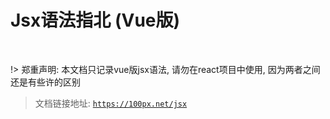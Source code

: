 
# Jsx语法指北 (Vue版)

<br />

!> 郑重声明: 本文档只记录vue版jsx语法, 请勿在react项目中使用, 因为两者之间还是有些许的区别

> 文档链接地址: [`https://100px.net/jsx`](https://100px.net/jsx)
